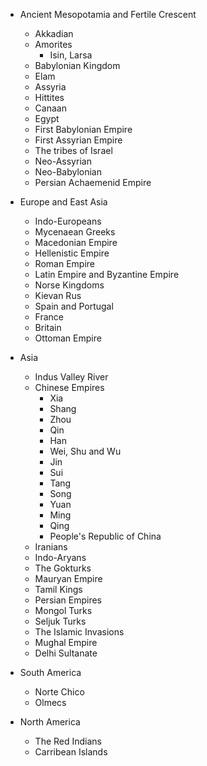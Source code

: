 - Ancient Mesopotamia and Fertile Crescent
	- Akkadian
	- Amorites
		- Isin, Larsa
	- Babylonian Kingdom
	- Elam
	- Assyria
	- Hittites
	- Canaan
	- Egypt
	- First Babylonian Empire
	- First Assyrian Empire
	- The tribes of Israel
	- Neo-Assyrian
	- Neo-Babylonian
	- Persian Achaemenid Empire

- Europe and East Asia
	- Indo-Europeans
	- Mycenaean Greeks
	- Macedonian Empire
	- Hellenistic Empire
	- Roman Empire
	- Latin Empire and Byzantine Empire
	- Norse Kingdoms
	- Kievan Rus
	- Spain and Portugal
	- France
	- Britain
	- Ottoman Empire

- Asia
	- Indus Valley River
	- Chinese Empires
		- Xia
		- Shang
		- Zhou
		- Qin
		- Han
		- Wei, Shu and Wu
		- Jin
		- Sui
		- Tang
		- Song
		- Yuan
		- Ming
		- Qing
		- People's Republic of China
	- Iranians
	- Indo-Aryans
	- The Gokturks
	- Mauryan Empire
	- Tamil Kings
	- Persian Empires
	- Mongol Turks
	- Seljuk Turks
	- The Islamic Invasions
	- Mughal Empire
	- Delhi Sultanate

- South America
	- Norte Chico
	- Olmecs

- North America
	- The Red Indians
	- Carribean Islands